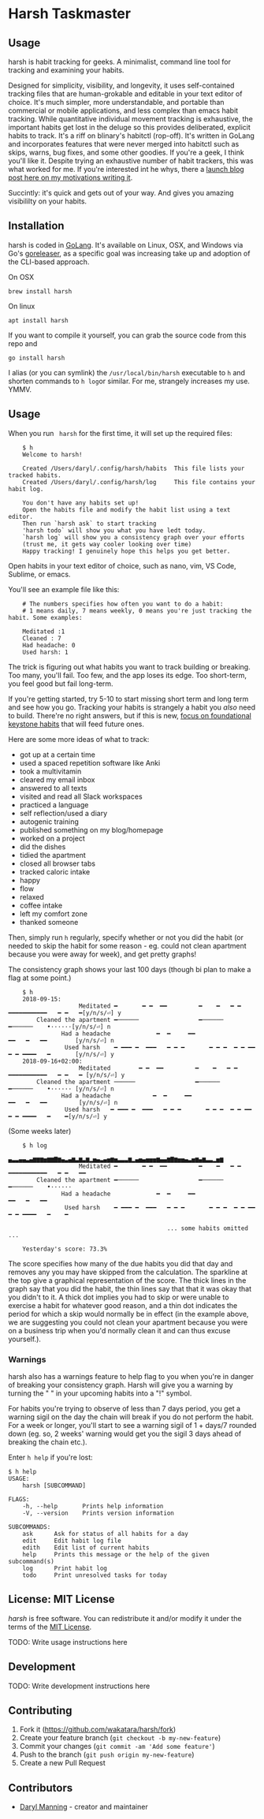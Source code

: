# Harsh Taskmaster

## Usage

harsh is habit tracking for geeks. A minimalist, command line tool for tracking and examining your habits.

Designed for simplicity, visibility, and longevity, it uses self-contained tracking files that are human-grokable and editable in your text editor of choice. It's much simpler, more understandable, and portable than commercial or mobile applications, and less complex than emacs habit tracking. While quantitative individual movement tracking is exhaustive, the important habits get lost in the deluge so this provides deliberated, explicit habits to track. It's a riff on blinary's habitctl (rop-off). It's written in GoLang and incorporates features that were never merged into habitctl such as skips, warns, bug fixes, and some other goodies. If you're a geek, I think you'll like it. Despite trying an exhaustive number of habit trackers, this was what worked for me. If you're interested int he whys, there a [launch blog post here on my motivations writing it](https://daryl.wakatara.com/harsh-a-minimalist-cli-habit-tracker).

Succintly: it's quick and gets out of your way. And gives you amazing visibililty on your habits.

## Installation

harsh is coded in [GoLang](https://golang.org). It's available on Linux, OSX, and Windows via Go's [goreleaser](https://github.com/goreleaser/goreleaser), as a specific goal was increasing take up and adoption of the CLI-based approach.

On OSX

```
brew install harsh
```

On linux

```
apt install harsh
```

If you want to compile it yourself, you can grab the source code from this repo and

```
go install harsh
```

I alias (or you can symlink) the `/usr/local/bin/harsh` executable to `h` and shorten commands to `h log`or similar. For me, strangely increases my use. YMMV.

## Usage

When you run ` harsh` for the first time, it will set up the required files:

```
    $ h
    Welcome to harsh!
    
    Created /Users/daryl/.config/harsh/habits  This file lists your tracked habits.
    Created /Users/daryl/.config/harsh/log     This file contains your habit log.
    
    You don't have any habits set up!
    Open the habits file and modify the habit list using a text editor.
    Then run `harsh ask` to start tracking
    'harsh todo` will show you what you have ledt today.
    `harsh log` will show you a consistency graph over your efforts
    (trust me, it gets way cooler looking over time)
    Happy tracking! I genuinely hope this helps you get better.
```

Open habits in your text editor of choice, such as nano, vim, VS Code, Sublime, or emacs. 

You'll see an example file like this:
```
    # The numbers specifies how often you want to do a habit:
    # 1 means daily, 7 means weekly, 0 means you're just tracking the habit. Some examples:

    Meditated :1
    Cleaned : 7
    Had headache: 0
    Used harsh: 1
```

The trick is figuring out what habits you want to track building or breaking. Too many, you'll fail. Too few, and the app loses its edge. Too short-term, you feel good but fail long-term. 

If you're getting started, try 5-10 to start missing short term and long term and see how you go. Tracking your habits is strangely a habit you *also* need to build. There're no right answers, but if this is new, [focus on foundational keystone habits](https://daryl.wakatara.com/resolution-keystone-habits-and-foundational-hacks/) that will feed future ones.




Here are some more ideas of what to track:

- got up at a certain time
- used a spaced repetition software like Anki
- took a multivitamin
- cleared my email inbox
- answered to all texts
- visited and read all Slack workspaces
- practiced a language
- self reflection/used a diary
- autogenic training
- published something on my blog/homepage
- worked on a project
- did the dishes
- tidied the apartment
- closed all browser tabs
- tracked caloric intake
- happy
- flow
- relaxed
- coffee intake
- left my comfort zone
- thanked someone

Then, simply run `h` regularly, specify whether or not you did the habit (or needed to skip the habit for some reason - eg. could not clean apartment because you were away for week), and get pretty graphs! 

The consistency graph shows your last 100 days (though bi plan to make a flag at some point.)

```
    $ h
    2018-09-15:
                    Meditated ━       ━ ━  ━━         ━    ━   ━ ━   ━━━━━━━━━━━   ━ ━   ━[y/n/s/⏎] y
        Cleaned the apartment ━──────                 ━──────           ━──────    •······[y/n/s/⏎] n
               Had a headache             ━  ━     ━━                  ━━   ━   ━━        [y/n/s/⏎] n
                Used harsh    ━ ━━━ ━  ━━━   ━ ━ ━       ━ ━ ━  ━ ━ ━━ ━ ━ ━━━━   ━       [y/n/s/⏎] y
    2018-09-16+02:00:
                    Meditated        ━ ━  ━━         ━    ━   ━ ━   ━━━━━━━━━━━   ━ ━   ━ [y/n/s/⏎] y
        Cleaned the apartment ──────                 ━──────           ━──────    •······ [y/n/s/⏎] n
               Had a headache            ━  ━     ━━                  ━━   ━   ━━         [y/n/s/⏎] n
                Used harsh   ━ ━━━ ━  ━━━   ━ ━ ━       ━ ━ ━  ━ ━ ━━ ━ ━ ━━━━   ━    ━[y/n/s/⏎] y
```

(Some weeks later)

```
    $ h log
                              ▄▃▃▄▄▃▄▆▆▆▅▆▆▇▆▄▃▄▆▃▆▃▆▂▅▄▃▄▅▆▅▃▃▃▆▂▄▅▄▅▅▅▆▄▄▆▇▆▅▅▄▃▅▆▄▆▃▃▂▅▆
                    Meditated ━       ━ ━  ━━         ━    ━   ━ ━   ━━━━━━━━━━━   ━ ━   ━━
        Cleaned the apartment ━──────                 ━──────           ━──────    •······        
               Had a headache             ━  ━     ━━                  ━━   ━   ━━         
                Used harsh    ━ ━━━ ━  ━━━   ━ ━ ━       ━ ━ ━  ━ ━ ━━ ━ ━ ━━━━   ━    ━

                                             ... some habits omitted ...

    Yesterday's score: 73.3%
```

The score specifies how many of the due habits you did that day and removes any you may have skipped from the calculation. The sparkline at the top give a graphical representation of the score. The thick lines in the graph say that you did the habit, the thin lines say that that it was okay that you didn't to it. A thick dot implies you had to skip or were unable to exercise a habit for whatever good reason, and a thin dot indicates the period for which a skip would normally be in effect (in the example above, we are suggesting you could not clean your apartment because you were on a business trip when you'd normally clean it and can thus excuse yourself.).

### Warnings

harsh also has a warnings feature to help flag to you when you're in danger of breaking your consistency graph. Harsh will give you a warning by turning the " " in your upcoming habits into a "!" symbol. 

For habits you're trying to observe of less than 7 days period, you get a warning sigil on the day the chain will break if you do not perform the habit. For a week or longer, you'll start to see a warning sigil of 1 + days/7 rounded down (eg. so, 2 weeks' warning would get you the sigil 3 days ahead of breaking the chain etc.).


Enter `h help` if you're lost:

    $ h help
    USAGE:
        harsh [SUBCOMMAND]
    
    FLAGS:
        -h, --help       Prints help information
        -V, --version    Prints version information
    
    SUBCOMMANDS:
        ask      Ask for status of all habits for a day
        edit     Edit habit log file
        edith    Edit list of current habits
        help     Prints this message or the help of the given subcommand(s)
        log      Print habit log
        todo     Print unresolved tasks for today

## License: MIT License

*harsh* is free software. You can redistribute it and/or modify it under the terms of the [MIT License](LICENSE).


TODO: Write usage instructions here

## Development

TODO: Write development instructions here

## Contributing

1. Fork it (<https://github.com/wakatara/harsh/fork>)
2. Create your feature branch (`git checkout -b my-new-feature`)
3. Commit your changes (`git commit -am 'Add some feature'`)
4. Push to the branch (`git push origin my-new-feature`)
5. Create a new Pull Request

## Contributors

- [Daryl Manning](https://github.com/wakatara) - creator and maintainer
